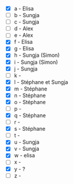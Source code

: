 * [x] a - Elisa 
* [ ] b - Sungja 
* [ ] c - Sungja 
* [ ] d - Alex 
* [ ] e - Alex 
* [x] f - Elisa 
* [x] g - Elisa 
* [x] h - Sungja (Simon)
* [x] i - Sungja (Simon) 
* [x] j - Sungja
* [ ] k - 
* [x] l - Stéphane et Sungja
* [x] m - Stéphane
* [x] n - Stéphane
* [x] o - Stéphane
* [ ] p - 
* [x] q - Stéphane
* [ ] r - 
* [x] s - Stéphane
* [ ] t - 
* [x] u - Sungja
* [x] v - Sungja
* [x] w - elisa
* [ ] x - 
* [x] y - ?
* [ ] z - 

